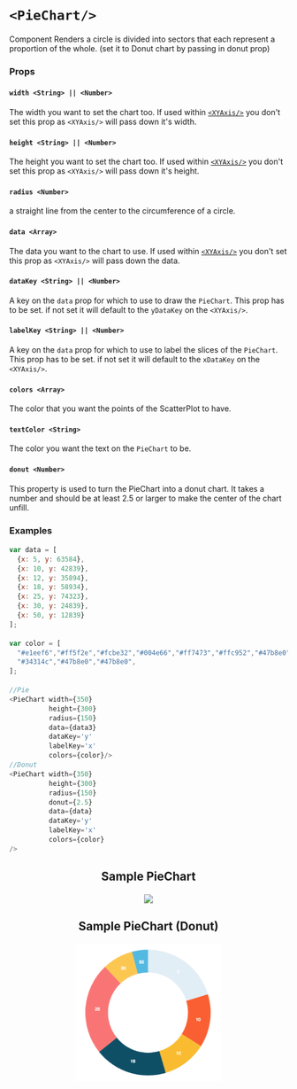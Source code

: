 # `<PieChart/>`

Component Renders a circle is divided into sectors that each represent a proportion of the whole. (set it to Donut chart by passing in donut prop)

### Props

#### `width <String> || <Number>`
The width you want to set the chart too. If used within [`<XYAxis/>`](XYAxis.md) you don't set this prop as `<XYAxis/>` will pass down it's width.

#### `height <String> || <Number>`
The height you want to set the chart too. If used within [`<XYAxis/>`](XYAxis.md) you don't set this prop as `<XYAxis/>` will pass down it's height.

#### `radius <Number>`
a straight line from the center to the circumference of a circle.

#### `data <Array>`
The data you want to the chart to use. If used within [`<XYAxis/>`](XYAxis.md) you don't set this prop as `<XYAxis/>` will pass down the data.

#### `dataKey <String> || <Number>`
A key on the `data` prop for which to use to draw the `PieChart`. This prop has to be set. if not set it will default to the `yDataKey` on the `<XYAxis/>`.

#### `labelKey <String> || <Number>`
A key on the `data` prop for which to use to label the slices of the `PieChart`. This prop has to be set. if not set it will default to the `xDataKey` on the `<XYAxis/>`.

#### `colors <Array>`
The color that you want the points of the ScatterPlot to have.

#### `textColor <String>`
The color you want the text on the `PieChart` to be.

#### `donut <Number>`
This property is used to turn the PieChart into a donut chart. It takes a number and should be at least 2.5 or larger to make the center of the chart unfill.

### Examples
```js
var data = [
  {x: 5, y: 63584},
  {x: 10, y: 42839},
  {x: 12, y: 35894},
  {x: 18, y: 58934},
  {x: 25, y: 74323},
  {x: 30, y: 24839},
  {x: 50, y: 12839}
];

var color = [
  "#e1eef6","#ff5f2e","#fcbe32","#004e66","#ff7473","#ffc952","#47b8e0",
  "#34314c","#47b8e0","#47b8e0",
];

//Pie
<PieChart width={350}
          height={300}
          radius={150}
          data={data3}
          dataKey='y'
          labelKey='x'
          colors={color}/>
//Donut
<PieChart width={350}
          height={300}
          radius={150}
          donut={2.5}
          data={data}
          dataKey='y'
          labelKey='x'
          colors={color}
/>
```
<h2 align="center">Sample PieChart</h2>
<p align="center">
  <img align="center" src="docsAssets/PieChartExamples.png" height="250"/>
</p>
<h2 align="center">Sample PieChart (Donut)</h2>
<p align="center">
  <img align="center" src="docsAssets/DonutChartExample.png" height="250"/>
</p>
